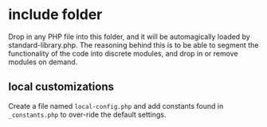 # include folder

Drop in any PHP file into this folder, and it will be automagically loaded by standard-library.php. The reasoning behind this is to be able to segment the functionality of the code into discrete modules, and drop in or remove modules on demand.

## local customizations

Create a file named `local-config.php` and add constants found in `_constants.php` to over-ride the default settings.